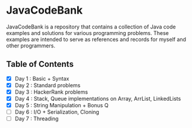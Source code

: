 
# JavaCodeBank

JavaCodeBank is a repository that contains a collection of Java code examples and solutions for various programming problems. These examples are intended to serve as references and records for myself and other programmers.

## Table of Contents
- [x] Day 1 : Basic + Syntax
- [x] Day 2 : Standard problems
- [x] Day 3 : HackerRank problems
- [x] Day 4 : Stack, Queue implementations on Array, ArrList, LinkedLists
- [X] Day 5 : String Manipulation + Bonus Q
- [ ] Day 6 : I/O +  Serialization, Cloning
- [ ] Day 7 : Threading
